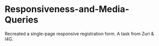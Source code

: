 # Responsiveness-and-Media-Queries
Recreated a single-page responsive registration form. A task from Zuri &amp; I4G.
